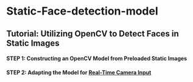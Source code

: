 # Static-Face-detection-model

## Tutorial: Utilizing OpenCV to Detect Faces in Static Images

#### STEP 1: Constructing an OpenCV Model from Preloaded Static Images
#### STEP 2: Adapting the Model for [Real-Time Camera Input]([url](https://github.com/Kaushal-2371/Realtime-Face-Detection-Model)https://github.com/Kaushal-2371/Realtime-Face-Detection-Model)
